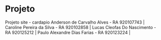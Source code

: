 # Projeto
Projeto site - cardapio
Anderson de Carvalho Alves - RA 920107743 | 
Caroline Pereira da Silva - RA 920102858 | 
Lucas Cleofas Do Nascimento - RA 920125212 | 
Paulo Alexandre Dias Farias - RA 920123224 | 
